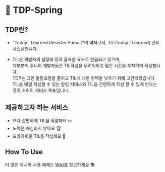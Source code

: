 # 📝 TDP-Spring

## TDP란?

- "Today I Learned Deserter Pursuit"의 약자로서, TIL(Today I Learned) 관리 시스템입니다.

- TIL은 개발자의 성장에 있어 중요한 요소로 언급되고 있으며, <br>
  대부분의 주니어 개발자들은 TIL작성을 두려워하고 많은 시간을 투자하며 작성합니다.<br>
  TDP는 그런 불필요함을 줄이고 TIL에 대한 장벽을 낮추기 위해 고안되었습니다.<br>
  TIL을 매일 작성할 수 있는 알림 서비스와 TIL을 간편하게 작성 할 수 있게 만드는 것이 저희의 서비스 목표입니다.

## 제공하고자 하는 서비스

- 보다 간편하게 TIL을 작성해요 ✏️
- 노력은 배신하지 않아요 🏆
- 프라이빗한 TIL을 작성해요 🔐

## How To Use

더 많은 예시와 사용 예제는 [Wiki](https://github.com/0sunzero0/TDP-Spring/wiki)를 참고하세요 📚
